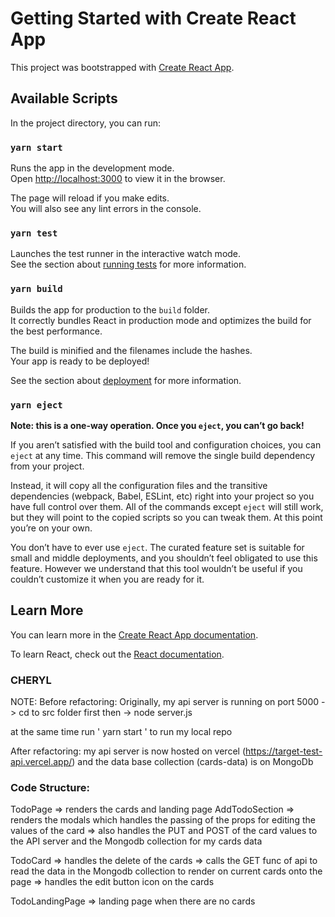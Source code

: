 # Getting Started with Create React App

This project was bootstrapped with [Create React App](https://github.com/facebook/create-react-app).

## Available Scripts

In the project directory, you can run:

### `yarn start`

Runs the app in the development mode.\
Open [http://localhost:3000](http://localhost:3000) to view it in the browser.

The page will reload if you make edits.\
You will also see any lint errors in the console.

### `yarn test`

Launches the test runner in the interactive watch mode.\
See the section about [running tests](https://facebook.github.io/create-react-app/docs/running-tests) for more information.

### `yarn build`

Builds the app for production to the `build` folder.\
It correctly bundles React in production mode and optimizes the build for the best performance.

The build is minified and the filenames include the hashes.\
Your app is ready to be deployed!

See the section about [deployment](https://facebook.github.io/create-react-app/docs/deployment) for more information.

### `yarn eject`

**Note: this is a one-way operation. Once you `eject`, you can’t go back!**

If you aren’t satisfied with the build tool and configuration choices, you can `eject` at any time. This command will remove the single build dependency from your project.

Instead, it will copy all the configuration files and the transitive dependencies (webpack, Babel, ESLint, etc) right into your project so you have full control over them. All of the commands except `eject` will still work, but they will point to the copied scripts so you can tweak them. At this point you’re on your own.

You don’t have to ever use `eject`. The curated feature set is suitable for small and middle deployments, and you shouldn’t feel obligated to use this feature. However we understand that this tool wouldn’t be useful if you couldn’t customize it when you are ready for it.

## Learn More

You can learn more in the [Create React App documentation](https://facebook.github.io/create-react-app/docs/getting-started).

To learn React, check out the [React documentation](https://reactjs.org/).

### CHERYL

NOTE: 
Before refactoring: 
Originally, my api server is running on port 5000
-> cd to src folder first then
-> node server.js

at the same time run ' yarn start ' to run my local repo

After refactoring: my api server is now hosted on vercel (https://target-test-api.vercel.app/) and the data base collection (cards-data) is on MongoDb

### Code Structure:

TodoPage => renders the cards and landing page 
AddTodoSection 
=> renders the modals which handles the passing of the props for editing the values of the card
=> also handles the PUT and POST of the card values to the API server and the Mongodb collection for my cards data

TodoCard
=> handles the delete of the cards
=> calls the GET func of api to read the data in the Mongodb collection to render on current cards onto the page
=> handles the edit button icon on the cards

TodoLandingPage
=> landing page when there are no cards

